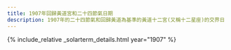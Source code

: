 ```yaml
---
title: 1907年回歸黃道宮和二十四節氣日期
description: 1907年的二十四節氣和回歸黃道為基準的黃道十二宮(又稱十二星座)的交界日期，常見於西洋占星術和星座運程
---
```

{% include_relative _solarterm_details.html year="1907" %}
